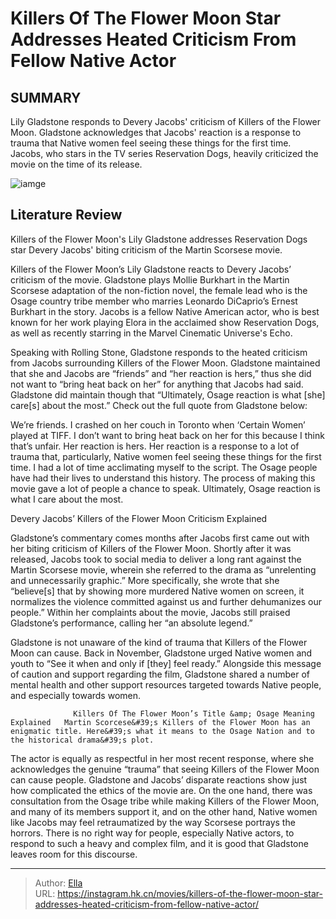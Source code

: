# Killers Of The Flower Moon Star Addresses Heated Criticism From Fellow Native Actor


## SUMMARY 



  Lily Gladstone responds to Devery Jacobs&#39; criticism of Killers of the Flower Moon.    Gladstone acknowledges that Jacobs&#39; reaction is a response to trauma that Native women feel seeing these things for the first time.   Jacobs, who stars in the TV series Reservation Dogs, heavily criticized the movie on the time of its release.  

![iamge](https://static1.srcdn.com/wordpress/wp-content/uploads/2024/01/lily-gladstone-as-mollie-looking-somber-in-killers-of-the-flower-moon.jpg)

## Literature Review

Killers of the Flower Moon&#39;s Lily Gladstone addresses Reservation Dogs star Devery Jacobs&#39; biting criticism of the Martin Scorsese movie.




Killers of the Flower Moon’s Lily Gladstone reacts to Devery Jacobs’ criticism of the movie. Gladstone plays Mollie Burkhart in the Martin Scorsese adaptation of the non-fiction novel, the female lead who is the Osage country tribe member who marries Leonardo DiCaprio’s Ernest Burkhart in the story. Jacobs is a fellow Native American actor, who is best known for her work playing Elora in the acclaimed show Reservation Dogs, as well as recently starring in the Marvel Cinematic Universe&#39;s Echo.




Speaking with Rolling Stone, Gladstone responds to the heated criticism from Jacobs surrounding Killers of the Flower Moon. Gladstone maintained that she and Jacobs are “friends” and “her reaction is hers,” thus she did not want to “bring heat back on her” for anything that Jacobs had said. Gladstone did maintain though that “Ultimately, Osage reaction is what [she] care[s] about the most.” Check out the full quote from Gladstone below:


We’re friends. I crashed on her couch in Toronto when ‘Certain Women’ played at TIFF. I don’t want to bring heat back on her for this because I think that’s unfair. Her reaction is hers. Her reaction is a response to a lot of trauma that, particularly, Native women feel seeing these things for the first time. I had a lot of time acclimating myself to the script. The Osage people have had their lives to understand this history. The process of making this movie gave a lot of people a chance to speak. Ultimately, Osage reaction is what I care about the most.






 Devery Jacobs’ Killers of the Flower Moon Criticism Explained 
          

Gladstone’s commentary comes months after Jacobs first came out with her biting criticism of Killers of the Flower Moon. Shortly after it was released, Jacobs took to social media to deliver a long rant against the Martin Scorsese movie, wherein she referred to the drama as “unrelenting and unnecessarily graphic.” More specifically, she wrote that she “believe[s] that by showing more murdered Native women on screen, it normalizes the violence committed against us and further dehumanizes our people.” Within her complaints about the movie, Jacobs still praised Gladstone’s performance, calling her “an absolute legend.”

Gladstone is not unaware of the kind of trauma that Killers of the Flower Moon can cause. Back in November, Gladstone urged Native women and youth to “See it when and only if [they] feel ready.” Alongside this message of caution and support regarding the film, Gladstone shared a number of mental health and other support resources targeted towards Native people, and especially towards women.




                  Killers Of The Flower Moon’s Title &amp; Osage Meaning Explained   Martin Scorcese&#39;s Killers of the Flower Moon has an enigmatic title. Here&#39;s what it means to the Osage Nation and to the historical drama&#39;s plot.   

The actor is equally as respectful in her most recent response, where she acknowledges the genuine “trauma” that seeing Killers of the Flower Moon can cause people. Gladstone and Jacobs’ disparate reactions show just how complicated the ethics of the movie are. On the one hand, there was consultation from the Osage tribe while making Killers of the Flower Moon, and many of its members support it, and on the other hand, Native women like Jacobs may feel retraumatized by the way Scorsese portrays the horrors. There is no right way for people, especially Native actors, to respond to such a heavy and complex film, and it is good that Gladstone leaves room for this discourse.



---

> Author: [Ella](https://instagram.hk.cn/)  
> URL: https://instagram.hk.cn/movies/killers-of-the-flower-moon-star-addresses-heated-criticism-from-fellow-native-actor/  

